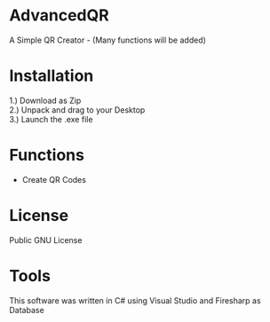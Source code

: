 # AdvancedQR
A Simple QR Creator - (Many functions will be added)

# Installation
1.) Download as Zip  
2.) Unpack and drag to your Desktop  
3.) Launch the .exe file  

# Functions
- Create QR Codes

# License
Public GNU License

# Tools
This software was written in C# using Visual Studio and Firesharp as Database
